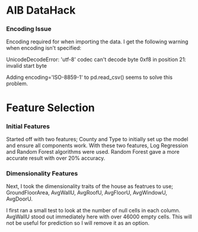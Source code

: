 # AIB DataHack

### Encoding Issue

Encoding required for when importing the data. I get the following warning
when encoding isn't specified:

UnicodeDecodeError: 'utf-8' codec can't decode byte 0xf8 in position 21: invalid start byte

Adding encoding='ISO-8859-1' to pd.read_csv() seems to solve this problem.


# Feature Selection

### Initial Features

Started off with two features; County and Type to initially set up the model
and ensure all components work. With these two features, Log Regression and
Random Forest algorithms were used. Random Forest gave a more accurate result
with over 20% accuracy.

### Dimensionality Features

Next, I took the dimensionality traits of the house as featrues to use;
GroundFloorArea, AvgWallU, AvgRoofU, AvgFloorU, AvgWindowU, AvgDoorU.

I first ran a small test to look at the number of null cells in each column.
AvgWallU stood out immediately here with over 46000 empty cells. This
will not be useful for prediction so I will remove it as an option.

